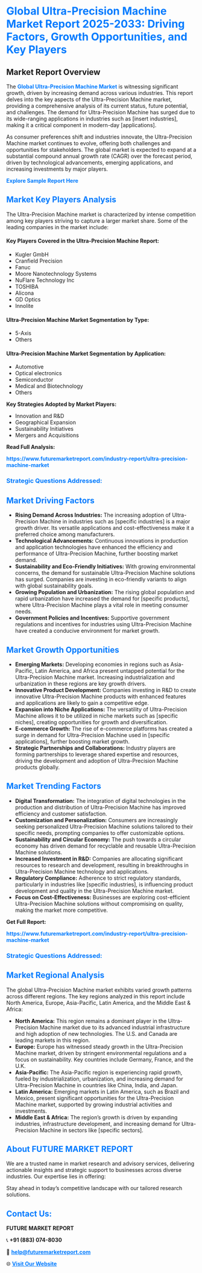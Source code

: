 <h1 style="color: #007BFF;">Global Ultra-Precision Machine Market Report 2025-2033: Driving Factors, Growth Opportunities, and Key Players</h1>

<section id="overview">
<h2>Market Report Overview</h2>
<p>The <a href="https://www.futuremarketreport.com/industry-report/ultra-precision-machine-market" style="color: #007BFF; text-decoration: none;"><strong>Global Ultra-Precision Machine Market</strong></a> is witnessing significant growth, driven by increasing demand across various industries. This report delves into the key aspects of the Ultra-Precision Machine market, providing a comprehensive analysis of its current status, future potential, and challenges. The demand for Ultra-Precision Machine has surged due to its wide-ranging applications in industries such as [insert industries], making it a critical component in modern-day [applications].</p>
<p>As consumer preferences shift and industries innovate, the Ultra-Precision Machine market continues to evolve, offering both challenges and opportunities for stakeholders. The global market is expected to expand at a substantial compound annual growth rate (CAGR) over the forecast period, driven by technological advancements, emerging applications, and increasing investments by major players.</p>
</section>

<section id="overview">
<p><a href="https://www.futuremarketreport.com/request-sample/reportId=102286" style="color: #007BFF; text-decoration: none;"><strong>Explore Sample Report Here</strong></a></p>
</section>

<section id="key-players">
<h2 style="color: #007BFF;">Market Key Players Analysis</h2>
<p>The Ultra-Precision Machine market is characterized by intense competition among key players striving to capture a larger market share. Some of the leading companies in the market include:</p>
<h4>Key Players Covered in the Ultra-Precision Machine Report:</h4>
<ul><li>Kugler GmbH</li><li>Cranfield Precision</li><li>Fanuc</li><li>Moore Nanotechnology Systems</li><li>NuFlare Technology Inc</li><li>TOSHIBA</li><li>Alicona</li><li>GD Optics</li><li>Innolite</li></ul>
<h4>Ultra-Precision Machine Market Segmentation by Type:</h4>
<ul><li>5-Axis</li><li>Others</li></ul>

<h4>Ultra-Precision Machine Market Segmentation by Application:</h4>
<ul><li>Automotive</li><li>Optical electronics</li><li>Semiconductor</li><li>Medical and Biotechnology</li><li>Others</li></ul>
<p><strong>Key Strategies Adopted by Market Players:</strong></p>
<ul>
<li>Innovation and R&D</li>
<li>Geographical Expansion</li>
<li>Sustainability Initiatives</li>
<li>Mergers and Acquisitions</li>
</ul>
</section>

<section>
<p><strong>Read Full Analysis: </strong></p><a href="https://www.futuremarketreport.com/industry-report/ultra-precision-machine-market" style="color: #007BFF; text-decoration: none;"><strong>https://www.futuremarketreport.com/industry-report/ultra-precision-machine-market</strong></a>
<h3 style="color: #007BFF;">Strategic Questions Addressed:</h3>
</section>

<section id="driving-factors">
<h2 style="color: #007BFF;">Market Driving Factors</h2>
<ul>
<li><strong>Rising Demand Across Industries:</strong> The increasing adoption of Ultra-Precision Machine in industries such as [specific industries] is a major growth driver. Its versatile applications and cost-effectiveness make it a preferred choice among manufacturers.</li>
<li><strong>Technological Advancements:</strong> Continuous innovations in production and application technologies have enhanced the efficiency and performance of Ultra-Precision Machine, further boosting market demand.</li>
<li><strong>Sustainability and Eco-Friendly Initiatives:</strong> With growing environmental concerns, the demand for sustainable Ultra-Precision Machine solutions has surged. Companies are investing in eco-friendly variants to align with global sustainability goals.</li>
<li><strong>Growing Population and Urbanization:</strong> The rising global population and rapid urbanization have increased the demand for [specific products], where Ultra-Precision Machine plays a vital role in meeting consumer needs.</li>
<li><strong>Government Policies and Incentives:</strong> Supportive government regulations and incentives for industries using Ultra-Precision Machine have created a conducive environment for market growth.</li>
</ul>
</section>

<section id="growth-opportunities">
<h2 style="color: #007BFF;">Market Growth Opportunities</h2>
<ul>
<li><strong>Emerging Markets:</strong> Developing economies in regions such as Asia-Pacific, Latin America, and Africa present untapped potential for the Ultra-Precision Machine market. Increasing industrialization and urbanization in these regions are key growth drivers.</li>
<li><strong>Innovative Product Development:</strong> Companies investing in R&D to create innovative Ultra-Precision Machine products with enhanced features and applications are likely to gain a competitive edge.</li>
<li><strong>Expansion into Niche Applications:</strong> The versatility of Ultra-Precision Machine allows it to be utilized in niche markets such as [specific niches], creating opportunities for growth and diversification.</li>
<li><strong>E-commerce Growth:</strong> The rise of e-commerce platforms has created a surge in demand for Ultra-Precision Machine used in [specific applications], further boosting market growth.</li>
<li><strong>Strategic Partnerships and Collaborations:</strong> Industry players are forming partnerships to leverage shared expertise and resources, driving the development and adoption of Ultra-Precision Machine products globally.</li>
</ul>
</section>

<section id="trending-factors">
<h2 style="color: #007BFF;">Market Trending Factors</h2>
<ul>
<li><strong>Digital Transformation:</strong> The integration of digital technologies in the production and distribution of Ultra-Precision Machine has improved efficiency and customer satisfaction.</li>
<li><strong>Customization and Personalization:</strong> Consumers are increasingly seeking personalized Ultra-Precision Machine solutions tailored to their specific needs, prompting companies to offer customizable options.</li>
<li><strong>Sustainability and Circular Economy:</strong> The push towards a circular economy has driven demand for recyclable and reusable Ultra-Precision Machine solutions.</li>
<li><strong>Increased Investment in R&D:</strong> Companies are allocating significant resources to research and development, resulting in breakthroughs in Ultra-Precision Machine technology and applications.</li>
<li><strong>Regulatory Compliance:</strong> Adherence to strict regulatory standards, particularly in industries like [specific industries], is influencing product development and quality in the Ultra-Precision Machine market.</li>
<li><strong>Focus on Cost-Effectiveness:</strong> Businesses are exploring cost-efficient Ultra-Precision Machine solutions without compromising on quality, making the market more competitive.</li>
</ul>
</section>

<section>
<p><strong>Get Full Report: </strong></p><a href="https://www.futuremarketreport.com/industry-report/ultra-precision-machine-market" style="color: #007BFF; text-decoration: none;"><strong>https://www.futuremarketreport.com/industry-report/ultra-precision-machine-market</strong></a>
<h3 style="color: #007BFF;">Strategic Questions Addressed:</h3>
</section>


<section id="regional-analysis">
<h2 style="color: #007BFF;">Market Regional Analysis</h2>
<p>The global Ultra-Precision Machine market exhibits varied growth patterns across different regions. The key regions analyzed in this report include North America, Europe, Asia-Pacific, Latin America, and the Middle East & Africa:</p>
<ul>
<li><strong>North America:</strong> This region remains a dominant player in the Ultra-Precision Machine market due to its advanced industrial infrastructure and high adoption of new technologies. The U.S. and Canada are leading markets in this region.</li>
<li><strong>Europe:</strong> Europe has witnessed steady growth in the Ultra-Precision Machine market, driven by stringent environmental regulations and a focus on sustainability. Key countries include Germany, France, and the U.K.</li>
<li><strong>Asia-Pacific:</strong> The Asia-Pacific region is experiencing rapid growth, fueled by industrialization, urbanization, and increasing demand for Ultra-Precision Machine in countries like China, India, and Japan.</li>
<li><strong>Latin America:</strong> Emerging markets in Latin America, such as Brazil and Mexico, present significant opportunities for the Ultra-Precision Machine market, supported by growing industrial activities and investments.</li>
<li><strong>Middle East & Africa:</strong> The region’s growth is driven by expanding industries, infrastructure development, and increasing demand for Ultra-Precision Machine in sectors like [specific sectors].</li>
</ul>
</section>

<footer>
<h2 style="color: #007BFF;">About FUTURE MARKET REPORT</h2>
<p>We are a trusted name in market research and advisory services, delivering actionable insights and strategic support to businesses across diverse industries. Our expertise lies in offering:</p>

<p>Stay ahead in today’s competitive landscape with our tailored research solutions.</p>

<h2 style="color: #007BFF;">Contact Us:</h2>
<p><strong>FUTURE MARKET REPORT</strong></p>
<p>📞 <strong>+91 (883) 074-8030</strong></p>
<p>📧 <strong><a href="mailto:help@futuremarketreport.com" style="color: #007BFF;">help@futuremarketreport.com</a></strong></p>
<p>🌐 <strong><a href="https://www.futuremarketreport.com/" style="color: #007BFF;">Visit Our Website</a></strong></p>
</footer>